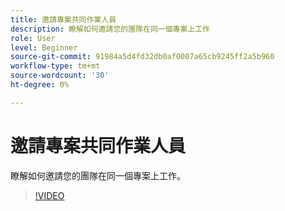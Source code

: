 ```yaml
---
title: 邀請專案共同作業人員
description: 瞭解如何邀請您的團隊在同一個專案上工作
role: User
level: Beginner
source-git-commit: 91984a5d4fd32db0af0007a65cb9245ff2a5b960
workflow-type: tm+mt
source-wordcount: '30'
ht-degree: 0%

---
```


# 邀請專案共同作業人員

瞭解如何邀請您的團隊在同一個專案上工作。

>[!VIDEO](https://video.tv.adobe.com/v/3420253?quality=12&learn=on&hidetitle=true)
